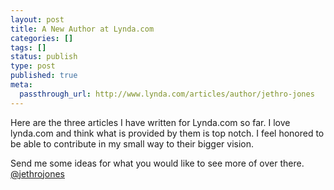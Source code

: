 ```yaml
---
layout: post
title: A New Author at Lynda.com
categories: []
tags: []
status: publish
type: post
published: true
meta:
  passthrough_url: http://www.lynda.com/articles/author/jethro-jones
---
```


Here are the three articles I have written for Lynda.com so far. I love lynda.com and think what is provided by them is top notch. I feel honored to be able to contribute in my small way to their bigger vision.


Send me some ideas for what you would like to see more of over there. 
[@jethrojones](http://twitter.com/jethrojones)
